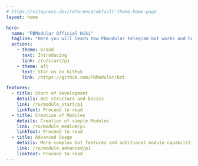 ```yaml
---
# https://vitepress.dev/reference/default-theme-home-page
layout: home

hero:
  name: "PBModular Official Wiki"
  tagline: "Here you will learn how PBmodular telegram bot works and how to work with it"
  actions:
    - theme: brand
      text: Introducing
      link: /ru/start/p1
    - theme: alt
      text: Star us on GitHub
      link: /https://github.com/PBModular/bot

features:
  - title: Start of development
    details: Bot structure and basics
    link: /ru/module_start/p1
    linkText: Proceed to read
  - title: Creation of Modules
    details: Creation of simple Modules
    link: /ru/module_medium/p1
    linkText: Proceed to read
  - title: Advanced Usage
    details: More complex bot features and additional module capabilities.
    link: /ru/module_advanced/p1
    linkText: Proceed to read
---
```


<style>
:root {
  --vp-home-hero-name-color: transparent;
  --vp-home-hero-name-background: -webkit-linear-gradient(135deg, #2b78a2 20%, #5cc4ff);
}
</style>
